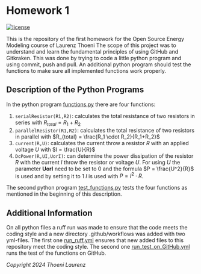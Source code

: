 # Homework 1
[![license](https://img.shields.io/badge/license-Apache%202.0-black)](https://github.com/laurth21/Homework1/blob/main/LICENSE)

This is the repository of the first homework for the Open Source Energy Modeling course of Laurenz Thoeni
The scope of this project was to understand and learn the fundamental principles of using GitHub and Gitkraken. 
This was done by trying to code a little python program and using commit, push and pull. An additional python 
program should test the functions to make sure all implemented functions work properly.   

## Description of the Python Programs
In the python program [functions.py](/functions.py) there are four functions: 

1. `serialResistor(R1,R2)`: calculates the total resistance of two resistors in series with $R_{total} = R_1 + R_2$
2. `parallelResistor(R1,R2)`: calculates the total resistance of two resistors in parallel with $R_{total} = \frac{R_1 \cdot R_2}{R_1+R_2}$
3. `current(R,U)`: calculates the current throw a resistor $R$ with an applied voltage $U$ with $I = \frac{U}{R}$
4. `DcPower(R,UI,UorI)`: can determine the  power dissipation of the resistor $R$ with the current $I$ throw the 
resistor or voltage $U$. For using $U$ the parameter **UorI** need to be set to 0 and the formula $P = \frac{U^2}{R}$ is used and by setting it to 1 $I$ is used with $P = I^2 \cdot R$. 

The second python program [test_functions.py](/test_functions.py) tests the four functions as mentioned in the beginning of this description.

## Additional Information 
On all python files a ruff run was made to ensure that the code meets the coding style and a new directory .github/workflows was added with two yml-files. 
The first one [run_ruff.yml](/.github/workflows/ruff_run.yml) ensures that new added files to this repository meet the coding style. The second one [run_test_on_GitHub.yml](/.github/workflows/run_test_on_GitHub.yml) runs the test of the functions on GitHub. 

_Copyright 2024 Thoeni Laurenz_ 
